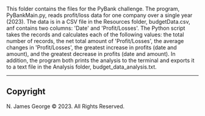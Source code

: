This folder contains the files for the PyBank challenge.  The program, PyBankMain.py, reads profit/loss data for one company over a single year (2023).  The data is in a CSV file in the Resources folder, budgetData.csv, anf contains two columns: 'Date' and 'Profit/Losses'.  The Python script takes the records and calculates each of the following values: the total number of records, the net total amount of 'Profit/Losses', the average changes in 'Profit/Losses', the greatest increase in profits (date and amount), and the greatest decrease in profits (date and amount).  In addition, the program both prints the analysis to the terminal and exports it to a text file in the Analysis folder, budget_data_analysis.txt.

----

## Copyright

N. James George © 2023. All Rights Reserved.
